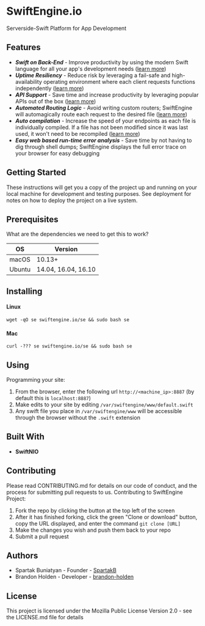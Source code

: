 # SwiftEngine.io
Serverside-Swift Platform for App Development

## Features
* ___Swift on Back-End___ - Improve productivity by using the modern Swift language for all your app's development needs ([learn more](/something))
* ___Uptime Resiliency___ - Reduce risk by leveraging a fail-safe and high-availability operating environment where each client requests functions independently ([learn more](/something))
* ___API Support___ - Save time and increase productivity by leveraging popular APIs out of the box ([learn more](/something))
* ___Automated Routing Logic___ - Avoid writing custom routers; SwiftEngine will automagically route each request to the desired file ([learn more](/something))
* ___Auto compilation___ - Increase the speed of your endpoints as each file is individually compiled. If a file has not been modified since it was last used, it won't need to be recompiled ([learn more](/something))
* ___Easy web based run-time error analysis___ - Save time by not having to dig through shell dumps; SwiftEngine displays the full error trace on your browser for easy debugging

## Getting Started
These instructions will get you a copy of the project up and running on your local machine for development and testing purposes. See deployment for notes on how to deploy the project on a live system.

## Prerequisites
What are the dependencies we need to get this to work?  

OS  | Version
------------- | -------------
macOS | 10.13+
Ubuntu  | 14.04, 16.04, 16.10

## Installing
#### Linux
`wget -qO se swiftengine.io/se && sudo bash se` 
#### Mac
`curl -??? se swiftengine.io/se && sudo bash se`

## Using

Programming your site:
1. From the browser, enter the following url `http://<machine_ip>:8887` (by default this is `localhost:8887`)
2. Make edits to your site by editing `/var/swiftengine/www/default.swift`
3. Any swift file you place in `/var/swiftengine/www` will be accessible through the browser without the `.swift` extension

## Built With
* __SwiftNIO__

## Contributing
Please read CONTRIBUTING.md for details on our code of conduct, and the process for submitting pull requests to us.
Contributing to SwiftEngine Project:

1. Fork the repo by clicking the button at the top left of the screen
2. After it has finished forking, click the green "Clone or download" button, copy the URL displayed, and enter the command `git clone [URL]`
3. Make the changes you wish and push them back to your repo
4. Submit a pull request

## Authors
* Spartak Buniatyan - Founder - [SpartakB](https://github.com/spartakb)
* Brandon Holden - Developer - [brandon-holden](https://github.com/brandon-holden)

## License
This project is licensed under the Mozilla Public License Version 2.0 - see the LICENSE.md file for details
